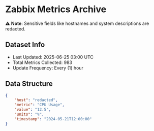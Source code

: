 # Zabbix Metrics Archive

⚠️ **Note**: Sensitive fields like hostnames and system descriptions are redacted.

## Dataset Info
- Last Updated: 2025-06-25 03:00 UTC
- Total Metrics Collected: 983
- Update Frequency: Every (1) hour

## Data Structure
```json
{
    "host": "redacted",
    "metric": "CPU Usage",
    "value": "12.5",
    "units": "%",
    "timestamp": "2024-05-21T12:00:00"
}
```
